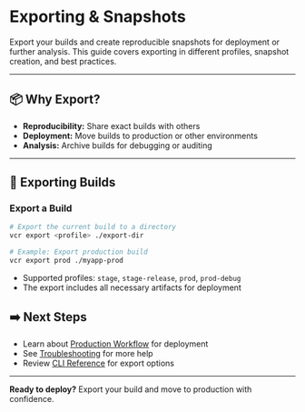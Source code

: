 # Exporting & Snapshots

Export your builds and create reproducible snapshots for deployment or further analysis. This guide covers exporting in different profiles, snapshot creation, and best practices.

---

## :package: Why Export?

- **Reproducibility:** Share exact builds with others
- **Deployment:** Move builds to production or other environments
- **Analysis:** Archive builds for debugging or auditing

---

## :rocket: Exporting Builds

### Export a Build

```bash
# Export the current build to a directory
vcr export <profile> ./export-dir

# Example: Export production build
vcr export prod ./myapp-prod
```

- Supported profiles: `stage`, `stage-release`, `prod`, `prod-debug`
- The export includes all necessary artifacts for deployment

## :arrow_right: Next Steps

- Learn about [Production Workflow](prod.md) for deployment
- See [Troubleshooting](troubleshooting.md) for more help
- Review [CLI Reference](cli-reference.md) for export options

---

**Ready to deploy?** Export your build and move to production with confidence. 